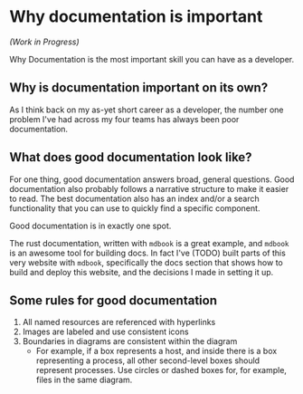 # Why documentation is important

*(Work in Progress)*

Why Documentation is the most important skill you can have as a developer.

## Why is documentation important on its own?

As I think back on my as-yet short career as a developer, the number one problem I've had across my four teams has always been poor documentation.

## What does good documentation look like?

For one thing, good documentation answers broad, general questions.
Good documentation also probably follows a narrative structure to make it easier to read.
The best documentation also has an index and/or a search functionality that you can use to quickly find a specific component.

Good documentation is in exactly one spot.

The rust documentation, written with `mdbook` is a great example, and `mdbook` is an awesome tool for building docs.
In fact I've (TODO) built parts of this very website with `mdbook`, specifically the docs section that shows how to build and deploy this website, and the decisions I made in setting it up.

## Some rules for good documentation

1. All named resources are referenced with hyperlinks
1. Images are labeled and use consistent icons
1. Boundaries in diagrams are consistent within the diagram
    - For example, if a box represents a host, and inside there is a
      box representing a process, all other second-level boxes should
      represent processes. Use circles or dashed boxes for, for example,
      files in the same diagram.